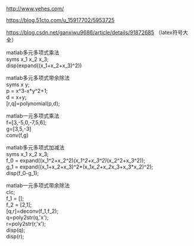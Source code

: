 http://www.yehes.com/  
  
https://blog.51cto.com/u_15917702/5953725  
  
https://blog.csdn.net/ganxiwu9686/article/details/91872685 （latex符号大全）  
  
matlab多元多项式乘法  
syms x_1 x_2 x_3;  
disp(expand((x_1+x_2+x_3)^2))  
  
matlab多元多项式带余除法  
syms x y;  
p = x^3-x*y^2+1;  
d = x+y;  
[r,q]=polynomial(p,d);  
  
matlab一元多项式乘法  
f=[3,-5,0,-7,5,6];  
g=[3,5,-3]  
conv(f,g)  
  
matlab多元多项式加减法  
syms x_1 x_2 x_3;  
f_0 = expand((x_1^2+x_2^2)*(x_1^2+x_3^2)*(x_2^2+x_3^2));  
g_1 = expand((x_1+x_2+x_3)^2*(x_1*x_2+x_2*x_3+x_3*x_2)^2);  
disp(f_0-g_1);  
  
matlab一元多项式带余除法  
clc;  
f_1 = [];  
f_2 = [2,1];  
[q,r]=deconv(f_1,f_2);  
q=poly2str(q,'x');  
r=poly2str(r,'x');  
disp(q);  
disp(r);  
